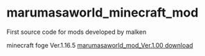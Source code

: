 # marumasaworld_minecraft_mod
First source code for mods developed by malken
<br>

minecraft foge Ver.1.16.5 [marumasaworld_mod_Ver.1.00 download](https://cdn.discordapp.com/attachments/811544084539637770/886583135549128754/marumasaworld_mod_1.16.5.jar)
